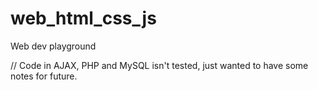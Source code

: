 # web_html_css_js
Web dev playground

// Code in AJAX, PHP and MySQL isn't tested, just wanted to have some notes for future.
